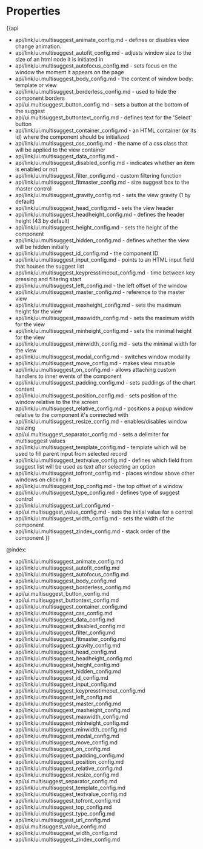 Properties
==========

{{api
- api/link/ui.multisuggest_animate_config.md - defines or disables view change animation.
- api/link/ui.multisuggest_autofit_config.md - adjusts window size to the size of an html node it is initiated in
- api/link/ui.multisuggest_autofocus_config.md - sets focus on the window the moment it appears on the page
- api/link/ui.multisuggest_body_config.md - the content of window body: template or view
- api/link/ui.multisuggest_borderless_config.md - used to hide the component borders
- api/ui.multisuggest_button_config.md - sets a button at the bottom of the suggest
- api/ui.multisuggest_buttontext_config.md - defines text for the 'Select' button
- api/link/ui.multisuggest_container_config.md - an HTML container (or its id) where the component should be initialized
- api/link/ui.multisuggest_css_config.md - the name of a css class that will be applied to the view container
- api/link/ui.multisuggest_data_config.md - 
- api/link/ui.multisuggest_disabled_config.md - indicates whether an item is enabled or not
- api/link/ui.multisuggest_filter_config.md - custom filtering function
- api/link/ui.multisuggest_fitmaster_config.md - size suggest box to the master control
- api/link/ui.multisuggest_gravity_config.md - sets the view gravity (1 by default)
- api/link/ui.multisuggest_head_config.md - sets the view header
- api/link/ui.multisuggest_headheight_config.md - defines the header height (43 by default)
- api/link/ui.multisuggest_height_config.md - sets the height of the component
- api/link/ui.multisuggest_hidden_config.md - defines whether the view will be hidden initially
- api/link/ui.multisuggest_id_config.md - the component ID
- api/link/ui.multisuggest_input_config.md - points to an  HTML input field that houses the suggest list
- api/link/ui.multisuggest_keypresstimeout_config.md - time between key pressing and filtering start
- api/link/ui.multisuggest_left_config.md - the left offset of the window
- api/link/ui.multisuggest_master_config.md - reference to the master view
- api/link/ui.multisuggest_maxheight_config.md - sets the maximum height for the view
- api/link/ui.multisuggest_maxwidth_config.md - sets the maximum width for the view
- api/link/ui.multisuggest_minheight_config.md - sets the minimal height for the view
- api/link/ui.multisuggest_minwidth_config.md - sets the minimal width for the view
- api/link/ui.multisuggest_modal_config.md - switches window modality
- api/link/ui.multisuggest_move_config.md - makes view movable
- api/link/ui.multisuggest_on_config.md - allows attaching custom handlers to inner events of the component
- api/link/ui.multisuggest_padding_config.md - sets paddings of the chart content
- api/link/ui.multisuggest_position_config.md - sets position of the window relative to the the screen
- api/link/ui.multisuggest_relative_config.md - positions a popup window relative to the component it's connected with
- api/link/ui.multisuggest_resize_config.md - enables/disables window resizing
- api/ui.multisuggest_separator_config.md - sets a delimiter for multisuggest values
- api/link/ui.multisuggest_template_config.md - template which will be used to fill parent input from selected record
- api/link/ui.multisuggest_textvalue_config.md - defines which field from suggest list will be used as text after selecting an option
- api/link/ui.multisuggest_tofront_config.md - places window above other windows on clicking it
- api/link/ui.multisuggest_top_config.md - the top offset of a window
- api/link/ui.multisuggest_type_config.md - defines type of suggest control
- api/link/ui.multisuggest_url_config.md - 
- api/ui.multisuggest_value_config.md - sets the initial value for a control
- api/link/ui.multisuggest_width_config.md - sets the width of the component
- api/link/ui.multisuggest_zindex_config.md - stack order of the component
}}

@index:
- api/link/ui.multisuggest_animate_config.md
- api/link/ui.multisuggest_autofit_config.md
- api/link/ui.multisuggest_autofocus_config.md
- api/link/ui.multisuggest_body_config.md
- api/link/ui.multisuggest_borderless_config.md
- api/ui.multisuggest_button_config.md
- api/ui.multisuggest_buttontext_config.md
- api/link/ui.multisuggest_container_config.md
- api/link/ui.multisuggest_css_config.md
- api/link/ui.multisuggest_data_config.md
- api/link/ui.multisuggest_disabled_config.md
- api/link/ui.multisuggest_filter_config.md
- api/link/ui.multisuggest_fitmaster_config.md
- api/link/ui.multisuggest_gravity_config.md
- api/link/ui.multisuggest_head_config.md
- api/link/ui.multisuggest_headheight_config.md
- api/link/ui.multisuggest_height_config.md
- api/link/ui.multisuggest_hidden_config.md
- api/link/ui.multisuggest_id_config.md
- api/link/ui.multisuggest_input_config.md
- api/link/ui.multisuggest_keypresstimeout_config.md
- api/link/ui.multisuggest_left_config.md
- api/link/ui.multisuggest_master_config.md
- api/link/ui.multisuggest_maxheight_config.md
- api/link/ui.multisuggest_maxwidth_config.md
- api/link/ui.multisuggest_minheight_config.md
- api/link/ui.multisuggest_minwidth_config.md
- api/link/ui.multisuggest_modal_config.md
- api/link/ui.multisuggest_move_config.md
- api/link/ui.multisuggest_on_config.md
- api/link/ui.multisuggest_padding_config.md
- api/link/ui.multisuggest_position_config.md
- api/link/ui.multisuggest_relative_config.md
- api/link/ui.multisuggest_resize_config.md
- api/ui.multisuggest_separator_config.md
- api/link/ui.multisuggest_template_config.md
- api/link/ui.multisuggest_textvalue_config.md
- api/link/ui.multisuggest_tofront_config.md
- api/link/ui.multisuggest_top_config.md
- api/link/ui.multisuggest_type_config.md
- api/link/ui.multisuggest_url_config.md
- api/ui.multisuggest_value_config.md
- api/link/ui.multisuggest_width_config.md
- api/link/ui.multisuggest_zindex_config.md


